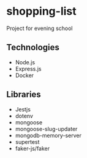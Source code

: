 # shopping-list
Project for evening school 
## Technologies
- Node.js
- Express.js
- Docker
## Libraries
- Jestjs
- dotenv
- mongoose
- mongoose-slug-updater
- mongodb-memory-server
- supertest
- faker-js/faker

